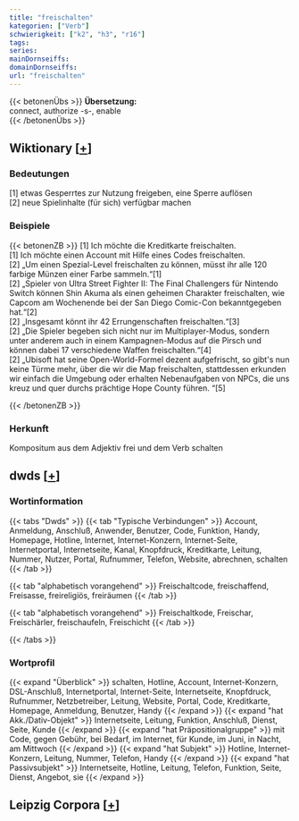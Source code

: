 ```yaml
---
title: "freischalten"
kategorien: ["Verb"]
schwierigkeit: ["k2", "h3", "r16"]
tags:
series:
mainDornseiffs:
domainDornseiffs:
url: "freischalten"
---
```


{{< betonenÜbs >}}
**Übersetzung:**  
connect, authorize -s-, enable  
{{< /betonenÜbs >}}

## Wiktionary [[+](https://de.wiktionary.org/wiki/freischalten)]

### Bedeutungen
[1] etwas Gesperrtes zur Nutzung freigeben, eine Sperre auflösen  
[2] neue Spielinhalte (für sich) verfügbar machen  

### Beispiele
{{< betonenZB >}}
[1] Ich möchte die Kreditkarte freischalten.  
[1] Ich möchte einen Account mit Hilfe eines Codes freischalten.  
[2] „Um einen Spezial-Level freischalten zu können, müsst ihr alle 120 farbige Münzen einer Farbe sammeln.“[1]  
[2] „Spieler von Ultra Street Fighter II: The Final Challengers für Nintendo Switch können Shin Akuma als einen geheimen Charakter freischalten, wie Capcom am Wochenende bei der San Diego Comic-Con bekanntgegeben hat.“[2]  
[2] „Insgesamt könnt ihr 42 Errungenschaften freischalten.“[3]  
[2] „Die Spieler begeben sich nicht nur im Multiplayer-Modus, sondern unter anderem auch in einem Kampagnen-Modus auf die Pirsch und können dabei 17 verschiedene Waffen freischalten.“[4]  
[2] „Ubisoft hat seine Open-World-Formel dezent aufgefrischt, so gibt's nun keine Türme mehr, über die wir die Map freischalten, stattdessen erkunden wir einfach die Umgebung oder erhalten Nebenaufgaben von NPCs, die uns kreuz und quer durchs prächtige Hope County führen. “[5]  

{{< /betonenZB >}}
### Herkunft
Kompositum aus dem Adjektiv frei und dem Verb schalten  



## dwds [[+](https://www.dwds.de/wb/freischalten)]

### Wortinformation
{{< tabs "Dwds" >}}
{{< tab "Typische Verbindungen" >}}
Account, Anmeldung, Anschluß, Anwender, Benutzer, Code, Funktion, Handy, Homepage, Hotline, Internet, Internet-Konzern, Internet-Seite, Internetportal, Internetseite, Kanal, Knopfdruck, Kreditkarte, Leitung, Nummer, Nutzer, Portal, Rufnummer, Telefon, Website, abrechnen, schalten
{{< /tab >}}

{{< tab "alphabetisch vorangehend" >}}
Freischaltcode, freischaffend, Freisasse, freireligiös, freiräumen
{{< /tab >}}

{{< tab "alphabetisch vorangehend" >}}
Freischaltkode, Freischar, Freischärler, freischaufeln, Freischicht
{{< /tab >}}

{{< /tabs >}}

### Wortprofil
{{< expand "Überblick" >}} schalten, Hotline, Account, Internet-Konzern, DSL-Anschluß, Internetportal, Internet-Seite, Internetseite, Knopfdruck, Rufnummer, Netzbetreiber, Leitung, Website, Portal, Code, Kreditkarte, Homepage, Anmeldung, Benutzer, Handy {{< /expand >}}
{{< expand "hat Akk./Dativ-Objekt" >}} Internetseite, Leitung, Funktion, Anschluß, Dienst, Seite, Kunde {{< /expand >}}
{{< expand "hat Präpositionalgruppe" >}} mit Code, gegen Gebühr, bei Bedarf, im Internet, für Kunde, im Juni, in Nacht, am Mittwoch {{< /expand >}}
{{< expand "hat Subjekt" >}} Hotline, Internet-Konzern, Leitung, Nummer, Telefon, Handy {{< /expand >}}
{{< expand "hat Passivsubjekt" >}} Internetseite, Hotline, Leitung, Telefon, Funktion, Seite, Dienst, Angebot, sie {{< /expand >}}

## Leipzig Corpora [[+](https://corpora.uni-leipzig.de/en/res?word=freischalten&corpusId=deu_newscrawl-public_2018)]

